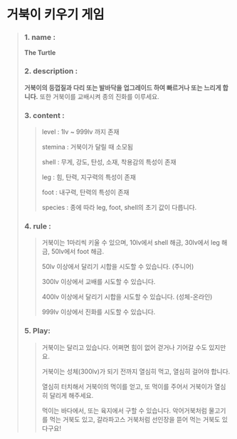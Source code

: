 거북이 키우기 게임
=================

> ### 1. name :
> **The Turtle**
>
> ### 2. description :
> **거북이의 등껍질과 다리 또는 발바닥을 업그레이드 하여 빠르거나 또는 느리게 합니다.** 또한 거북이를 교배시켜 종의 진화를 이루세요.
>
> ### 3. content :
>   > level : 1lv ~ 999lv 까지 존재
>   >
>   > stemina : 거북이가 달릴 때 소모됨
>   > 
>   > shell : 무게, 강도, 탄성, 소재, 착용감의 특성이 존재
>   > 
>   > leg : 힘, 탄력, 지구력의 특성이 존재
>   > 
>   > foot : 내구력, 탄력의 특성이 존재
>   >
>   > species : 종에 따라 leg, foot, shell의 초기 값이 다릅니다.
>   >
> ### 4. rule :
>   > 거북이는 1마리씩 키울 수 있으며, 10lv에서 shell 해금, 30lv에서 leg 해금, 50lv에서 foot 해금.
>   >
>   > 50lv 이상에서 달리기 시합을 시도할 수 있습니다. (주니어)
>   > 
>   > 300lv 이상에서 교배를 시도할 수 있습니다.
>   >
>   > 400lv 이상에서 달리기 시합을 시도할 수 있습니다. (성체-온라인)
>   > 
>   > 999lv 이상에서 진화를 시도할 수 있습니다.
>   >
> ### 5. Play:
>   > 거북이는 달리고 있습니다. 어쩌면 힘이 없어 걷거나 기어갈 수도 있지만요.
>   > 
>   > 거북이는 성체(300lv)가 되기 전까지 열심히 먹고, 열심히 걸어야 합니다.
>   >
>   > 열심히 터치해서 거북이의 먹이를 얻고, 또 먹이를 주어서 거북이가 열심히 달리게 해주세요.
>   >
>   > 먹이는 바다에서, 또는 육지에서 구할 수 있습니다. 악어거북처럼 물고기를 먹는 거북도 있고, 갈라파고스 거북처럼 선인장을 뜯어 먹는 거북도 있다구요!
>   >
>   > 
